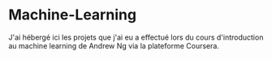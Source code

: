 # Machine-Learning
J'ai hébergé ici les projets que j'ai eu a effectué lors du cours d'introduction au machine learning de Andrew Ng via la plateforme Coursera.
